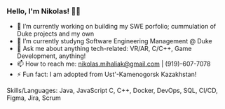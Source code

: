 ### Hello, I'm Nikolas! 🏳️‍🌈

- 🔭 I’m currently working on building my SWE porfolio; cummulation of Duke projects and my own
- 🌱 I’m currently studyng Software Engineering Management @ Duke
- 💬 Ask me about anything tech-related: VR/AR, C/C++, Game Development, anything!
- 📫 How to reach me: nikolas.mihaliak@gmail.com | (919)-607-7078
- ⚡ Fun fact: I am adopted from Ust'-Kamenogorsk Kazakhstan!

Skills/Languages: Java, JavaScript C, C++, Docker, DevOps, SQL, CI/CD, Figma, Jira, Scrum
